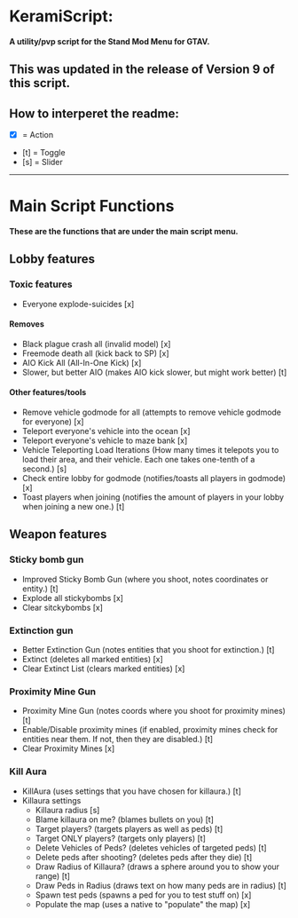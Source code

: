 # KeramiScript:

#### A utility/pvp script for the Stand Mod Menu for GTAV.

## This was updated in the release of Version 9 of this script.

## How to interperet the readme:
- [x] = Action
- [t] = Toggle
- [s] = Slider

---

# Main Script Functions
#### These are the functions that are under the main script menu.

## Lobby features

### Toxic features
- Everyone explode-suicides [x]

#### Removes
- Black plague crash all (invalid model) [x]
- Freemode death all (kick back to SP) [x]
- AIO Kick All (All-In-One Kick) [x]
- Slower, but better AIO (makes AIO kick slower, but might work better) [t]

#### Other features/tools
- Remove vehicle godmode for all (attempts to remove vehicle godmode for everyone) [x]
- Teleport everyone's vehicle into the ocean [x]
- Teleport everyone's vehicle to maze bank [x]
- Vehicle Teleporting Load Iterations (How many times it telepots you to load their area, and
their vehicle. Each one takes one-tenth of a second.) [s]
- Check entire lobby for godmode (notifies/toasts all players in godmode) [x]
- Toast players when joining (notifies the amount of players in your lobby when joining
a new one.) [t]

## Weapon features

### Sticky bomb gun
- Improved Sticky Bomb Gun (where you shoot, notes coordinates or entity.) [t]
- Explode all stickybombs [x]
- Clear sitckybombs [x]

### Extinction gun
- Better Extinction Gun (notes entities that you shoot for extinction.) [t]
- Extinct (deletes all marked entities) [x]
- Clear Extinct List (clears marked entities) [x]

### Proximity Mine Gun
- Proximity Mine Gun (notes coords where you shoot for proximity mines) [t]
- Enable/Disable proximity mines (if enabled, proximity mines check for entities near them.
If not, then they are disabled.) [t]
- Clear Proximity Mines [x]

### Kill Aura
- KillAura (uses settings that you have chosen for killaura.) [t]
- Killaura settings
    - Killaura radius [s]
    - Blame killaura on me? (blames bullets on you) [t]
    - Target players? (targets players as well as peds) [t]
    - Target ONLY players? (targets only players) [t]
    - Delete Vehicles of Peds? (deletes vehicles of targeted peds) [t]
    - Delete peds after shooting? (deletes peds after they die) [t]
    - Draw Radius of Killaura? (draws a sphere around you to show your range) [t]
    - Draw Peds in Radius (draws text on how many peds are in radius) [t]
    - Spawn test peds (spawns a ped for you to test stuff on) [x]
    - Populate the map (uses a native to "populate" the map) [x]
